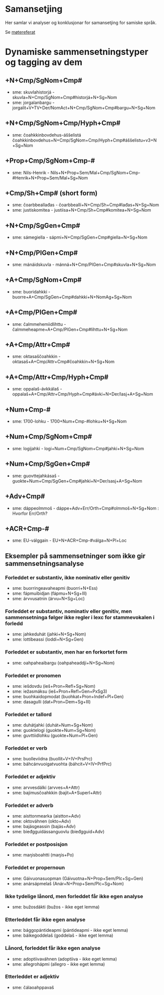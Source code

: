 # Samansetjing

Her samlar vi analyser og konklusjonar for samansetjing for samiske språk.

Se [møtereferat](https://divvungiellatekno.github.io/giellalt.uit.no/admin/linguists/210302_Cmp_avledninger.html)

# Dynamiske sammensetningstyper og tagging av dem

## +N+Cmp/SgNom+Cmp#

- sme: skuvlahistorjá - skuvla+N+Cmp/SgNom+Cmp#historjá+N+Sg+Nom
- sme: jorgalanbargu - jorgalit+V+TV+Der/NomAct+N+Cmp/SgNom+Cmp#bargu+N+Sg+Nom

## +N+Cmp/SgNom+Cmp/Hyph+Cmp#

- sme: čoahkkinbovdehus-áššelistá čoahkkinbovdehus+N+Cmp/SgNom+Cmp/Hyph+Cmp#áššelistu+v3+N+Sg+Nom

## +Prop+Cmp/SgNom+Cmp-#

- sme: Nils-Henrik - Nils+N+Prop+Sem/Mal+Cmp/SgNom+Cmp-#Henrik+N+Prop+Sem/Mal+Sg+Nom

## +Cmp/Sh+Cmp# (short form)

- sme: čoarbbeallađas - čoarbbealli+N+Cmp/Sh+Cmp#lađas+N+Sg+Nom
- sme: justiskomitea - justiisa+N+Cmp/Sh+Cmp#komitea+N+Sg+Nom

## +N+Cmp/SgGen+Cmp#

- sme: sámegiella - sápmi+N+Cmp/SgGen+Cmp#giella+N+Sg+Nom

## +N+Cmp/PlGen+Cmp#

- sme: mánáidskuvla - mánná+N+Cmp/PlGen+Cmp#skuvla+N+Sg+Nom

## +A+Cmp/SgNom+Cmp#

- sme: buoridahkki - buorre+A+Cmp/SgGen+Cmp#dahkki+N+NomAg+Sg+Nom

## +A+Cmp/PlGen+Cmp#

- sme: čalmmehemiidlihttu - čalmmeheapme+A+Cmp/PlGen+Cmp#lihttu+N+Sg+Nom

## +A+Cmp/Attr+Cmp#

- sme: oktasaščoahkkin - oktasaš+A+Cmp/Attr+Cmp#čoahkkin+N+Sg+Nom

## +A+Cmp/Attr+Cmp/Hyph+Cmp#

- sme: oppalaš-ávkkálaš - oppalaš+A+Cmp/Attr+Cmp/Hyph+Cmp#ávki+N+Der/lasj+A+Sg+Nom

## +Num+Cmp-#

- sme: 1700-lohku - 1700+Num+Cmp-#lohku+N+Sg+Nom

## +Num+Cmp/SgNom+Cmp#

- sme: logijahki - logi+Num+Cmp/SgNom+Cmp#jahki+N+Sg+Nom

## +Num+Cmp/SgGen+Cmp#

- sme: guovttejahkásaš - guokte+Num+Cmp/SgGen+Cmp#jahki+N+Der/sasj+A+Sg+Nom

## +Adv+Cmp#

- sme: dáppeolmmoš - dáppe+Adv+Err/Orth+Cmp#olmmoš+N+Sg+Nom : Hvorfor Err/Orth?

## +ACR+Cmp-#

- sme: EU-válggain - EU+N+ACR+Cmp-#válga+N+Pl+Loc

## Eksempler på sammensetninger som ikke gir sammensetningsanalyse

### Forleddet er substantiv, ikke nominativ eller genitiv

- sme: buorringeavaheapmi (buorri+N+Ess)
- sme: fápmuibidjan (fápmu+N+Sg+Ill)
- sme: árvvusatnin (árvu+N+Sg+Loc)

### Forleddet er substantiv, nominativ eller genitiv, men sammensetninga følger ikke regler i lexc for stammevokalen i forledd

- sme: jahkeduhát (jahki+N+Sg+Nom)
- sme: lottibeassi (loddi+N+Sg+Gen)

### Forleddet er substantiv, men har en forkortet form

- sme: oahpaheaibargu (oahpaheaddji+N+Sg+Nom)

### Forleddet er pronomen

- sme: iešdovdu (ieš+Pron+Refl+Sg+Nom)
- sme: iežasmáksu (ieš+Pron+Refl+Gen+PxSg3)
- sme: buohkaidopmodat (buohkat+Pron+Indef+Pl+Gen)
- sme: dasagulli (dat+Pron+Dem+Sg+Ill)

### Forleddet er tallord

- sme: duhátjahki (duhát+Num+Sg+Nom)
- sme: guoktelogi (guokte+Num+Sg+Nom)
- sme: guvttiidlohku (guokte+Num+Pl+Gen)

### Forleddet er verb

- sme: buolleviidna (buollit+V+IV+PrsPrc)
- sme: báhcánvuoigatvuohta (báhcit+V+IV+PrfPrc)

### Forleddet er adjektiv

- sme: arvvesdálki (arvves+A+Attr)
- sme: bajimusčoahkkin (bajit+A+Superl+Attr)

### Forleddet er adverb

- sme: aisttonmearka (aistton+Adv)
- sme: oktováhnen (okto+Adv)
- sme: bajásgeassin (bajás+Adv)
- sme: bieđgguidássanguovlu (bieđgguid+Adv)

### Forleddet er postposisjon

- sme: maŋisboahtti (maŋis+Po)

### Forleddet er propernoun

- sme: Gáivuonasuopman (Gáivuotna+N+Prop+Sem/Plc+Sg+Gen)
- sme: anársápmelaš (Anár+N+Prop+Sem/Plc+Sg+Nom)

### Ikke tydelige lånord, men forleddet får ikke egen analyse

- sme: bužosdákti (bužos - ikke eget lemma)

### Etterleddet får ikke egen analyse

- sme: bággopántideapmi (pántideapmi - ikke eget lemma)
- sme: báikegoddelaš (goddelaš - ikke eget lemma)

### Lånord, forleddet får ikke egen analyse

- sme: adoptiivaváhnen (adoptiiva - ikke eget lemma)
- sme: allegrohápmi (allegro - ikke eget lemma)

### Etterleddet er adjektiv

- sme: čálaoahppavaš
